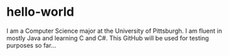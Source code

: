 # hello-world

I am a Computer Science major at the University of Pittsburgh. I am fluent in mostly Java and learning C and C#. This GitHub will be used for testing purposes so far...
